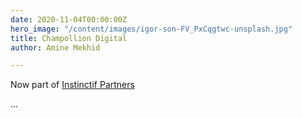 ```yaml
---
date: 2020-11-04T00:00:00Z
hero_image: "/content/images/igor-son-FV_PxCqgtwc-unsplash.jpg"
title: Champollion Digital
author: Amine Mekhid

---
```

Now part of [Instinctif Partners](https://instinctif.com/uk/)

...